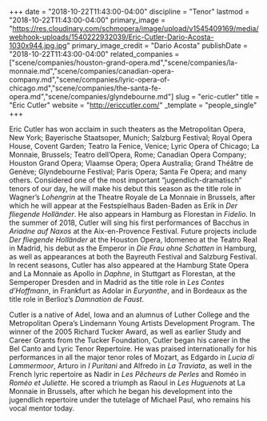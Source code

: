 +++
date = "2018-10-22T11:43:00-04:00"
discipline = "Tenor"
lastmod = "2018-10-22T11:43:00-04:00"
primary_image = "https://res.cloudinary.com/schmopera/image/upload/v1545409169/media/webhook-uploads/1540222932039/Eric-Cutler-Dario-Acosta-1030x944.jpg.jpg"
primary_image_credit = "Dario Acosta"
publishDate = "2018-10-22T11:43:00-04:00"
related_companies = ["scene/companies/houston-grand-opera.md","scene/companies/la-monnaie.md","scene/companies/canadian-opera-company.md","scene/companies/lyric-opera-of-chicago.md","scene/companies/the-santa-fe-opera.md","scene/companies/glyndebourne.md"]
slug = "eric-cutler"
title = "Eric Cutler"
website = "http://ericcutler.com/"
_template = "people_single"
+++

Eric Cutler has won acclaim in such theaters as the Metropolitan Opera, New York; Bayerische Staatsoper, Munich; Salzburg Festival; Royal Opera House, Covent Garden; Teatro la Fenice, Venice; Lyric Opera of Chicago; La Monnaie, Brussels; Teatro dell’Opera, Rome; Canadian Opera Company; Houston Grand Opera; Vlaamse Opera; Opera Australia; Grand Théâtre de Genève; Glyndebourne Festival; Paris Opera; Santa Fe Opera; and many others. Considered one of the most important “jugendlich-dramatisch” tenors of our day, he will make his debut this season as the title role in Wagner’s *Lohengrin* at the Theatre Royale de La Monnaie in Brussels, after which he will appear at the Festspielhaus Baden-Baden as Erik in *Der fliegende Holländer*. He also appears in Hamburg as Florestan in *Fidelio*. In the summer of 2018, Cutler will sing his first performances of Bacchus in *Ariadne auf Naxos* at the Aix-en-Provence Festival. Future projects include *Der fliegende Holländer* at the Houston Opera, Idomeneo at the Teatro Real in Madrid, his debut as the Emperor in *Die Frau ohne Schatten* in Hamburg, as well as appearances at both the Bayreuth Festival and Salzburg Festival. In recent seasons, Cutler has also appeared at the Hamburg State Opera and La Monnaie as Apollo in *Daphne*, in Stuttgart as Florestan, at the Semperoper Dresden and in Madrid as the title role in *Les Contes d’Hoffmann*, in Frankfurt as Adolar in *Euryanthe*, and in Bordeaux as the title role in Berlioz’s *Damnation de Faust*.

Cutler is a native of Adel, Iowa and an alumnus of Luther College and the Metropolitan Opera’s Lindemann Young Artists Development Program. The winner of the 2005 Richard Tucker Award, as well as earlier Study and Career Grants from the Tucker Foundation, Cutler began his career in the Bel Canto and Lyric Tenor Repertoire. He was praised internationally for his performances in all the major tenor roles of Mozart, as Edgardo in *Lucia di Lammermoor*, Arturo in *I Puritani* and Alfredo in *La Traviata*, as well in the French lyric repertoire as Nadir in *Les Pêcheurs de Perles* and Roméo in *Roméo et Juliette*. He scored a triumph as Raoul in *Les Huguenots* at La Monnaie in Brussels, after which he began his development into the jugendlich repertoire under the tutelage of Michael Paul, who remains his vocal mentor today.

